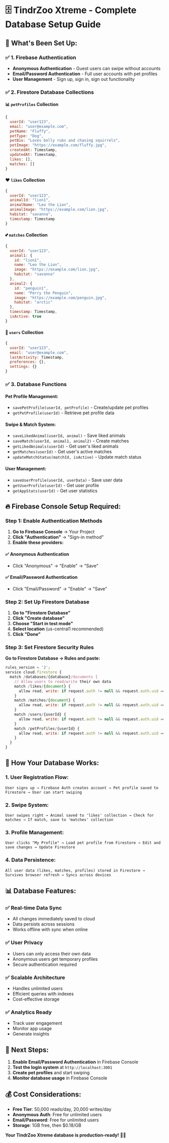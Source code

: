# 🗄️ TindrZoo Xtreme - Complete Database Setup Guide

## 🎯 **What's Been Set Up:**

### ✅ **1. Firebase Authentication**
- **Anonymous Authentication** - Guest users can swipe without accounts
- **Email/Password Authentication** - Full user accounts with pet profiles
- **User Management** - Sign up, sign in, sign out functionality

### ✅ **2. Firestore Database Collections**

#### **📊 `petProfiles` Collection**
```javascript
{
  userId: "user123",
  email: "user@example.com",
  petName: "Fluffy",
  petType: "Dog",
  petBio: "Loves belly rubs and chasing squirrels",
  petImage: "https://example.com/fluffy.jpg",
  createdAt: Timestamp,
  updatedAt: Timestamp,
  likes: [],
  matches: []
}
```

#### **❤️ `likes` Collection**
```javascript
{
  userId: "user123",
  animalId: "lion1",
  animalName: "Leo the Lion",
  animalImage: "https://example.com/lion.jpg",
  habitat: "savanna",
  timestamp: Timestamp
}
```

#### **💕 `matches` Collection**
```javascript
{
  userId: "user123",
  animal1: {
    id: "lion1",
    name: "Leo the Lion",
    image: "https://example.com/lion.jpg",
    habitat: "savanna"
  },
  animal2: {
    id: "penguin1",
    name: "Perry the Penguin",
    image: "https://example.com/penguin.jpg",
    habitat: "arctic"
  },
  timestamp: Timestamp,
  isActive: true
}
```

#### **👤 `users` Collection**
```javascript
{
  userId: "user123",
  email: "user@example.com",
  lastActivity: Timestamp,
  preferences: {},
  settings: {}
}
```

### ✅ **3. Database Functions**

#### **Pet Profile Management:**
- `savePetProfile(userId, petProfile)` - Create/update pet profiles
- `getPetProfile(userId)` - Retrieve pet profile data

#### **Swipe & Match System:**
- `saveLikedAnimal(userId, animal)` - Save liked animals
- `saveMatch(userId, animal1, animal2)` - Create matches
- `getLikedAnimals(userId)` - Get user's liked animals
- `getMatches(userId)` - Get user's active matches
- `updateMatchStatus(matchId, isActive)` - Update match status

#### **User Management:**
- `saveUserProfile(userId, userData)` - Save user data
- `getUserProfile(userId)` - Get user profile
- `getAppStats(userId)` - Get user statistics

## 🔥 **Firebase Console Setup Required:**

### **Step 1: Enable Authentication Methods**

1. **Go to Firebase Console** → Your Project
2. **Click "Authentication"** → "Sign-in method"
3. **Enable these providers:**

#### **✅ Anonymous Authentication**
- Click "Anonymous" → "Enable" → "Save"

#### **✅ Email/Password Authentication**
- Click "Email/Password" → "Enable" → "Save"

### **Step 2: Set Up Firestore Database**

1. **Go to "Firestore Database"**
2. **Click "Create database"**
3. **Choose "Start in test mode"**
4. **Select location** (us-central1 recommended)
5. **Click "Done"**

### **Step 3: Set Firestore Security Rules**

**Go to Firestore Database → Rules and paste:**

```javascript
rules_version = '2';
service cloud.firestore {
  match /databases/{database}/documents {
    // Allow users to read/write their own data
    match /likes/{document} {
      allow read, write: if request.auth != null && request.auth.uid == resource.data.userId;
    }
    match /matches/{document} {
      allow read, write: if request.auth != null && request.auth.uid == resource.data.userId;
    }
    match /users/{userId} {
      allow read, write: if request.auth != null && request.auth.uid == userId;
    }
    match /petProfiles/{userId} {
      allow read, write: if request.auth != null && request.auth.uid == userId;
    }
  }
}
```

## 🚀 **How Your Database Works:**

### **1. User Registration Flow:**
```
User signs up → Firebase Auth creates account → Pet profile saved to Firestore → User can start swiping
```

### **2. Swipe System:**
```
User swipes right → Animal saved to 'likes' collection → Check for matches → If match, save to 'matches' collection
```

### **3. Profile Management:**
```
User clicks "My Profile" → Load pet profile from Firestore → Edit and save changes → Update Firestore
```

### **4. Data Persistence:**
```
All user data (likes, matches, profiles) stored in Firestore → Survives browser refresh → Syncs across devices
```

## 📊 **Database Features:**

### **✅ Real-time Data Sync**
- All changes immediately saved to cloud
- Data persists across sessions
- Works offline with sync when online

### **✅ User Privacy**
- Users can only access their own data
- Anonymous users get temporary profiles
- Secure authentication required

### **✅ Scalable Architecture**
- Handles unlimited users
- Efficient queries with indexes
- Cost-effective storage

### **✅ Analytics Ready**
- Track user engagement
- Monitor app usage
- Generate insights

## 🎯 **Next Steps:**

1. **Enable Email/Password Authentication** in Firebase Console
2. **Test the login system** at `http://localhost:3001`
3. **Create pet profiles** and start swiping
4. **Monitor database usage** in Firebase Console

## 💰 **Cost Considerations:**

- **Free Tier**: 50,000 reads/day, 20,000 writes/day
- **Anonymous Auth**: Free for unlimited users
- **Email/Password**: Free for unlimited users
- **Storage**: 1GB free, then $0.18/GB

**Your TindrZoo Xtreme database is production-ready!** 🦁💕
